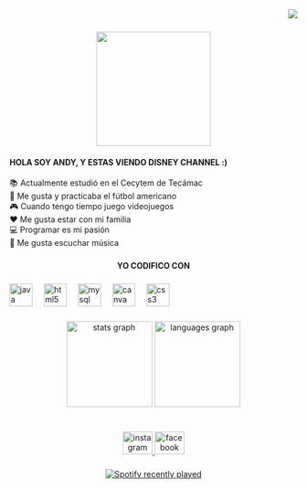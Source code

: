 


<div align="right">
  <img src="https://profile-counter.glitch.me/oziel-alta/count.svg?"  />
</div>


###

<div align="center">
  <img height="200" src="https://th.bing.com/th/id/OIP.eKI91C_bFdC-UxQTgf8pjgHaHa?w=1200&h=1200&rs=1&pid=ImgDetMain"  />
</div>

<h4 align="left">HOLA SOY ANDY, Y ESTAS VIENDO DISNEY CHANNEL :)</h4>

<p align="left">📚 Actualmente estudió en el Cecytem de Tecámac <br>🏈 Me gusta y practicaba el fútbol americano <br>🎮 Cuando tengo tiempo juego videojuegos <br>❤️ Me gusta estar con mi familia <br>💻 Programar es mi pasión <br>🎵 Me gusta escuchar música</p>

###
<h4 align="center">YO CODIFICO CON</h4>

###

<div align="left">
  <img src="https://cdn.jsdelivr.net/gh/devicons/devicon/icons/java/java-original.svg" height="40" alt="java logo"  />
  <img width="12" />
  <img src="https://cdn.jsdelivr.net/gh/devicons/devicon/icons/html5/html5-original.svg" height="40" alt="html5 logo"  />
  <img width="12" />
  <img src="https://cdn.jsdelivr.net/gh/devicons/devicon/icons/mysql/mysql-original.svg" height="40" alt="mysql logo"  />
  <img width="12" />
  <img src="https://cdn.jsdelivr.net/gh/devicons/devicon/icons/canva/canva-original.svg" height="40" alt="canva logo"  />
  <img width="12" />
  <img src="https://cdn.jsdelivr.net/gh/devicons/devicon/icons/css3/css3-original.svg" height="40" alt="css3 logo"  />
</div>



###

<div align="center">
  <img src="https://github-readme-stats.vercel.app/api?username=oziel-alta&hide_title=false&hide_rank=false&show_icons=true&include_all_commits=true&count_private=true&disable_animations=false&theme=dracula&locale=es&hide_border=false&order=1" height="150" alt="stats graph"  />
  <img src="https://github-readme-stats.vercel.app/api/top-langs?username=oziel-alta&locale=es&hide_title=false&layout=compact&card_width=320&langs_count=5&theme=dracula&hide_border=false&order=2" height="150" alt="languages graph"  />
</div>

###

<br clear="both">

<div align="center">
  <a href="https://www.instagram.com/ozi_ag_?igsh=MTZkM3QxaTVuYjZmMA%3D%3D&utm_source=qr" target="_blank">
    <img src="https://raw.githubusercontent.com/maurodesouza/profile-readme-generator/master/src/assets/icons/social/instagram/default.svg" width="52" height="40" alt="instagram logo"  />
  </a>
  <a href="https://www.facebook.com/share/166pfSRSsf/?mibextid=wwXIfr" target="_blank">
    <img src="https://raw.githubusercontent.com/maurodesouza/profile-readme-generator/master/src/assets/icons/social/facebook/default.svg" width="52" height="40" alt="facebook logo"  />
  </a>
</div>

###

<div align="center">
  <a href="https://open.spotify.com/user/31y6koorony7icl5wwdbjuqnvfjm">
    <img src="https://spotify-recently-played-readme.vercel.app/api?user=31y6koorony7icl5wwdbjuqnvfjm&count=6&unique=false" alt="Spotify recently played"  />
  </a>
</div>

###
